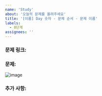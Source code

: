 ```yaml
---
name: 'Study'
about: '오늘의 문제를 올려주세요'
title: '[이름] Day 숫자 - 문제 순서 - 문제 이름'
labels:
  - 0단계
assignees: ''
---
```


### 문제 링크:

### 문제:

![image](이미지url)

### 추가 사항:

